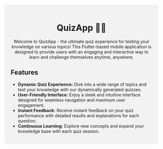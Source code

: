 <div style="background-color: #f2f2f2; padding: 20px; border-radius: 10px;">

<h1 align="center">QuizApp 🧠🚀</h1>

<p align="center">Welcome to QuizApp - the ultimate quiz experience for testing your knowledge on various topics! This Flutter-based mobile application is designed to provide users with an engaging and interactive way to learn and challenge themselves anytime, anywhere.</p>

## Features

- **Dynamic Quiz Experience:** Dive into a wide range of topics and test your knowledge with our dynamically generated quizzes.
- **User-Friendly Interface:** Enjoy a sleek and intuitive interface designed for seamless navigation and maximum user engagement.
- **Instant Feedback:** Receive instant feedback on your quiz performance with detailed results and explanations for each question.
- **Continuous Learning:** Explore new concepts and expand your knowledge base with each quiz session.

</div>

